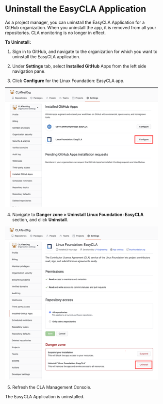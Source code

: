 # Uninstall the EasyCLA Application

As a project manager, you can uninstall the EasyCLA Application for a GitHub organization. When you uninstall the app, it is removed from all your repositories. CLA monitoring is no longer in effect.

**To Uninstall:**

1. Sign in to GitHub, and navigate to the organization for which you want to uninstall the EasyCLA application.

2. Under **Settings** tab, select **Installed GitHub** Apps from the left side navigation pane.

3. Click **Configure** for the Linux Foundation: EasyCLA app.

![Configure for Linux Foundation EasyCLA](../../.gitbook/assets/configure-easycla-application.png)

4. Navigate to **Danger zone &gt; Uninstall Linux Foundation: EasyCLA** section, and click **Uninstall**.

![Uninstall EasyCLA App](../../.gitbook/assets/uninstall-easycla-application.png)

5. Refresh the CLA Management Console.

The EasyCLA Application is uninstalled.


